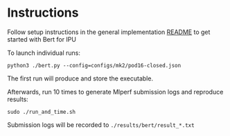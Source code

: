 
# Instructions
Follow setup instructions in the general implementation [README](../implementations/popart/README.md) to get started with Bert for IPU

To launch individual runs:
  ```
  python3 ./bert.py --config=configs/mk2/pod16-closed.json
  ```
The first run will produce and store the executable. 

Afterwards, run 10 times to generate Mlperf submission logs and reproduce results:
```
sudo ./run_and_time.sh
```
Submission logs will be recorded to `./results/bert/result_*.txt`
